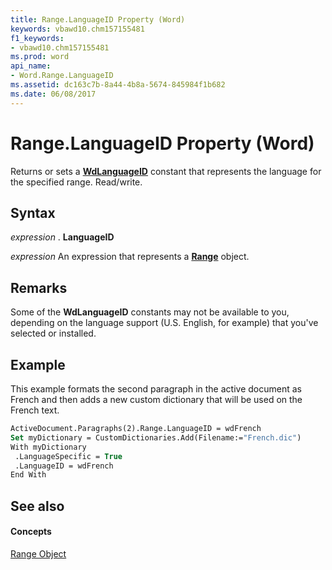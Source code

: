```yaml
---
title: Range.LanguageID Property (Word)
keywords: vbawd10.chm157155481
f1_keywords:
- vbawd10.chm157155481
ms.prod: word
api_name:
- Word.Range.LanguageID
ms.assetid: dc163c7b-8a44-4b8a-5674-845984f1b682
ms.date: 06/08/2017
---
```



# Range.LanguageID Property (Word)

Returns or sets a  **[WdLanguageID](wdlanguageid-enumeration-word.md)** constant that represents the language for the specified range. Read/write.


## Syntax

 _expression_ . **LanguageID**

 _expression_ An expression that represents a **[Range](range-object-word.md)** object.


## Remarks

Some of the  **WdLanguageID** constants may not be available to you, depending on the language support (U.S. English, for example) that you've selected or installed.


## Example

This example formats the second paragraph in the active document as French and then adds a new custom dictionary that will be used on the French text.


```vb
ActiveDocument.Paragraphs(2).Range.LanguageID = wdFrench 
Set myDictionary = CustomDictionaries.Add(Filename:="French.dic") 
With myDictionary 
 .LanguageSpecific = True 
 .LanguageID = wdFrench 
End With
```


## See also


#### Concepts


[Range Object](range-object-word.md)

